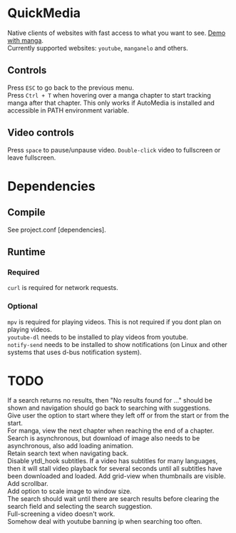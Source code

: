 # QuickMedia
Native clients of websites with fast access to what you want to see. [Demo with manga](https://beta.lbry.tv/quickmedia_manga-2019-08-05_21.20.46/7).\
Currently supported websites: `youtube`, `manganelo` and others.
## Controls
Press `ESC` to go back to the previous menu.\
Press `Ctrl + T` when hovering over a manga chapter to start tracking manga after that chapter. This only works if AutoMedia is installed and
accessible in PATH environment variable.
## Video controls
Press `space` to pause/unpause video. `Double-click` video to fullscreen or leave fullscreen.
# Dependencies
## Compile
See project.conf \[dependencies].
## Runtime
### Required
`curl` is required for network requests.
### Optional
`mpv` is required for playing videos. This is not required if you dont plan on playing videos.\
`youtube-dl` needs to be installed to play videos from youtube.\
`notify-send` needs to be installed to show notifications (on Linux and other systems that uses d-bus notification system).
# TODO
If a search returns no results, then "No results found for ..." should be shown and navigation should go back to searching with suggestions.\
Give user the option to start where they left off or from the start or from the start.\
For manga, view the next chapter when reaching the end of a chapter.\
Search is asynchronous, but download of image also needs to be asynchronous, also add loading animation.\
Retain search text when navigating back.\
Disable ytdl_hook subtitles. If a video has subtitles for many languages, then it will stall video playback for several seconds
until all subtitles have been downloaded and loaded.
Add grid-view when thumbnails are visible.\
Add scrollbar.\
Add option to scale image to window size.\
The search should wait until there are search results before clearing the search field and selecting the search suggestion.\
Full-screening a video doesn't work.\
Somehow deal with youtube banning ip when searching too often.
